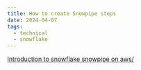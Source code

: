 ```yaml
---
title: How to create Snowpipe steps
date: 2024-04-07
tags:
  - technical
  - snowflake
---
```

[Introduction to snowflake snowpipe on aws/](https://thinketl.com/introduction-to-snowflake-snowpipe-on-aws/)